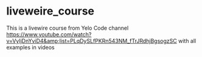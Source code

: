 # liveweire_course
This is a livewire course from Yelo Code channel https://www.youtube.com/watch?v=VyIjDnYviD4&amp;list=PLqDySLfPKRn543NM_fTrJRdhjBgsogzSC with all examples in videos
